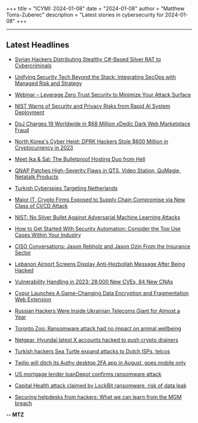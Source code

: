 +++
title = "ICYMI: 2024-01-08"
date = "2024-01-08"
author = "Matthew Toms-Zuberec"
description = "Latest stories in cybersecurity for 2024-01-08"
+++

---------------------------------------------------------------------------
## Latest Headlines
- [Syrian Hackers Distributing Stealthy C#-Based Silver RAT to Cybercriminals](https://thehackernews.com/2024/01/syrian-hackers-distributing-stealthy-c.html)

- [Unifying Security Tech Beyond the Stack: Integrating SecOps with Managed Risk and Strategy](https://thehackernews.com/2024/01/unifying-security-tech-beyond-stack.html)

- [Webinar – Leverage Zero Trust Security to Minimize Your Attack Surface](https://thehackernews.com/2024/01/webinar-leverage-zero-trust-security-to.html)

- [NIST Warns of Security and Privacy Risks from Rapid AI System Deployment](https://thehackernews.com/2024/01/nist-warns-of-security-and-privacy.html)

- [DoJ Charges 19 Worldwide in $68 Million xDedic Dark Web Marketplace Fraud](https://thehackernews.com/2024/01/doj-charges-19-worldwide-in-68-million.html)

- [North Korea's Cyber Heist: DPRK Hackers Stole $600 Million in Cryptocurrency in 2023](https://thehackernews.com/2024/01/north-koreas-cyber-heist-dprk-hackers.html)

- [Meet Ika & Sal: The Bulletproof Hosting Duo from Hell](https://krebsonsecurity.com/2024/01/meet-ika-sal-the-bulletproof-hosting-duo-from-hell/)

- [QNAP Patches High-Severity Flaws in QTS, Video Station, QuMagie, Netatalk Products](https://www.securityweek.com/qnap-patches-high-severity-flaws-in-qts-video-station-qumagie-netatalk-products/)

- [Turkish Cyberspies Targeting Netherlands](https://www.securityweek.com/turkish-cyberspies-targeting-netherlands/)

- [Major IT, Crypto Firms Exposed to Supply Chain Compromise via New Class of CI/CD Attack](https://www.securityweek.com/major-it-crypto-firms-exposed-to-supply-chain-compromise-via-new-class-of-ci-cd-attack/)

- [NIST: No Silver Bullet Against Adversarial Machine Learning Attacks](https://www.securityweek.com/nist-no-silver-bullet-against-adversarial-machine-learning-attacks/)

- [How to Get Started With Security Automation: Consider the Top Use Cases Within Your Industry](https://www.securityweek.com/how-to-get-started-with-security-automation-consider-the-top-use-cases-within-your-industry/)

- [CISO Conversations: Jason Rebholz and Jason Ozin From the Insurance Sector](https://www.securityweek.com/ciso-conversations-jason-rebholz-and-jason-ozin-from-the-insurance-sector/)

- [Lebanon Airport Screens Display Anti-Hezbollah Message After Being Hacked](https://www.securityweek.com/lebanon-airport-screens-display-anti-hezbollah-message-after-being-hacked/)

- [Vulnerability Handling in 2023: 28,000 New CVEs, 84 New CNAs](https://www.securityweek.com/vulnerability-handling-in-2023-28000-new-cves-84-new-cnas/)

- [Cyqur Launches A Game-Changing Data Encryption and Fragmentation Web Extension](https://cybersecuritynews.com/cyqur-data-encryption/)

- [Russian Hackers Were Inside Ukrainian Telecoms Giant for Almost a Year](https://cybersecuritynews.com/russian-hackers-ukrainian-telecoms/)

- [Toronto Zoo: Ransomware attack had no impact on animal wellbeing](https://www.bleepingcomputer.com/news/security/toronto-zoo-ransomware-attack-had-no-impact-on-animal-wellbeing/)

- [Netgear, Hyundai latest X accounts hacked to push crypto drainers](https://www.bleepingcomputer.com/news/security/netgear-hyundai-latest-x-accounts-hacked-to-push-crypto-drainers/)

- [Turkish hackers Sea Turtle expand attacks to Dutch ISPs, telcos](https://www.bleepingcomputer.com/news/security/turkish-hackers-sea-turtle-expand-attacks-to-dutch-isps-telcos/)

- [Twilio will ditch its Authy desktop 2FA app in August, goes mobile only](https://www.bleepingcomputer.com/news/security/twilio-will-ditch-its-authy-desktop-2fa-app-in-august-goes-mobile-only/)

- [US mortgage lender loanDepot confirms ransomware attack](https://www.bleepingcomputer.com/news/security/us-mortgage-lender-loandepot-confirms-ransomware-attack/)

- [Capital Health attack claimed by LockBit ransomware, risk of data leak](https://www.bleepingcomputer.com/news/security/capital-health-attack-claimed-by-lockbit-ransomware-risk-of-data-leak/)

- [Securing helpdesks from hackers: What we can learn from the MGM breach](https://www.bleepingcomputer.com/news/security/securing-helpdesks-from-hackers-what-we-can-learn-from-the-mgm-breach/)

**-- MTZ**